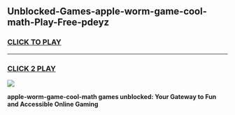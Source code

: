 
## Unblocked-Games-apple-worm-game-cool-math-Play-Free-pdeyz
<h3>
<a href="https://premium76.site?title=apple-worm-game-cool-math&ref=17A">CLICK TO PLAY</a></h3>
<hr>

<h3>
<a href="https://premium76.site?title=apple-worm-game-cool-math&ref=17A">CLICK 2 PLAY</a>
  
</h3>

<a href="https://premium76.site?title=apple-worm-game-cool-math&ref=17A"><img src="https://clearcache.store/games.png"></a>


**apple-worm-game-cool-math games unblocked: Your Gateway to Fun and Accessible Online Gaming**
